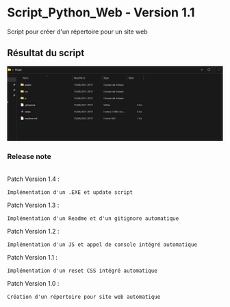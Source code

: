 # Script_Python_Web - Version 1.1

Script pour créer d'un répertoire pour un site web

## Résultat du script 
![Resultat](./img/resultat.png)


### Release note 
<br>
Patch Version 1.4 :

    Implémentation d'un .EXE et update script

Patch Version 1.3 : 

    Implémentation d'un Readme et d'un gitignore automatique

Patch Version 1.2 : 

    Implémentation d'un JS et appel de console intégré automatique
Patch Version 1.1 : 

    Implémentation d'un reset CSS intégré automatique

Patch Version 1.0 : 
    
    Création d'un répertoire pour site web automatique




